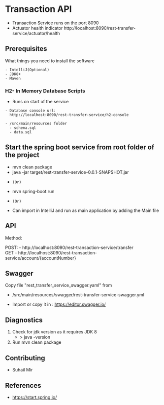 
# Transaction API
- Transaction Service runs on the port 8090
- Actuator health indicator
    http://localhost:8090/rest-transfer-service/actuator/health
  
## Prerequisites

What things you need to install the software 

```
- IntelliJ(Optional)
- JDK8+
- Maven

```
### H2- In Memory Database Scripts

   - Runs on start of the service
   
    - Database console url: 
      http://localhost:8090/rest-transfer-service/h2-console
   
    - /src/main/resources folder
      - schema.sql
      - data.sql
    
  
      
## Start the spring boot service from root folder of the project
  - mvn clean package
  - java -jar target/rest-transfer-service-0.0.1-SNAPSHOT.jar
   * ``(Or)``
  - mvn spring-boot:run
   * ``(Or)``
  - Can import in IntelliJ and run as main application by adding the Main file

## API
   Method:
   
   POST:
        - http://localhost:8090/rest-transaction-service/transfer \
   GET
        - http://localhost:8090/rest-transaction-service/account/{accountNumber}
  
  
## Swagger 

  Copy file "rest_transfer_service_swagger.yaml" from
  
  * /src/main/resources/swagger/rest-transfer-service-swagger.yml 
      
   * Import or copy it in :  https://editor.swagger.io/
   

## Diagnostics 

1. Check for jdk version as it requires JDK 8
      - <terminal>> java -version
2. Run mvn clean package

       
## Contributing

 - Suhail Mir
  
## References
  - https://start.spring.io/

 
